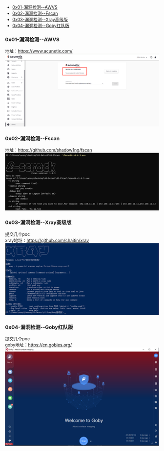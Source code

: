 - [0x01-漏洞检测--AWVS](#0x01-漏洞检测--awvs)
- [0x02-漏洞检测--Fscan](#0x02-漏洞检测--fscan)
- [0x03-漏洞检测--Xray高级版](#0x03-漏洞检测--xray高级版)
- [0x04-漏洞检测--Goby红队版](#0x04-漏洞检测--goby红队版)

### 0x01-漏洞检测--AWVS
地址：https://www.acunetix.com/
![image](./image/awvs.png)  

### 0x02-漏洞检测--Fscan
地址：https://github.com/shadow1ng/fscan  
![image](./image/fscan.png)  

### 0x03-漏洞检测--Xray高级版
提交几个poc  
xray地址：https://github.com/chaitin/xray  
![image](./image/xray.png)  

### 0x04-漏洞检测--Goby红队版
提交几个poc  
goby地址：https://cn.gobies.org/  
![image](./image/goby.png)  